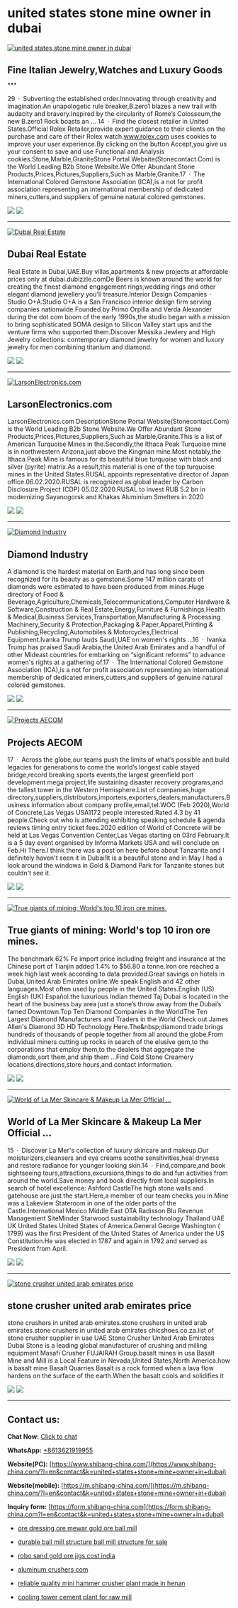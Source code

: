 # united states stone mine owner in dubai

<a href="https://swt.shibang-china.com/?l=en&img&k=united+states+stone+mine+owner+in+dubai" target="_blank">![united states stone mine owner in dubai](http://static.shibang-china.com/all-800x300/940.jpg)</a>

## Fine Italian Jewelry,Watches and Luxury Goods …
29&ensp;&#0183;&ensp;Subverting the established order.Innovating through creativity and imagination.An unapologetic rule breaker,B.zero1 blazes a new trail with audacity and bravery.Inspired by the circularity of Rome’s Colosseum,the new B.zero1 Rock boasts an … 14&ensp;&#0183;&ensp;Find the closest retailer in United States.Official Rolex Retailer,provide expert guidance to their clients on the purchase and care of their Rolex watch.www.rolex.com uses cookies to improve your user experience.By clicking on the button Accept,you give us your consent to save and use Functional and Analysis cookies.Stone,Marble,GraniteStone Portal Website(Stonecontact.Com) is the World Leading B2b Stone Website.We Offer Abundant Stone Products,Prices,Pictures,Suppliers,Such as Marble,Granite.17&ensp;&#0183;&ensp;The International Colored Gemstone Association (ICA),is a not for profit association representing an international membership of dedicated miners,cutters,and suppliers of genuine natural colored gemstones.


<a href="https://whatsapp.shibangsoft.com/WhatsApp.php" target="_blank" title="WhatsApp">![](http://static.shibang-china.com/icon/whatsapp.png)</a> <a href="https://swt.shibang-china.com/?l=en&icon&k=united+states+stone+mine+owner+in+dubai" target="_blank">![](http://static.shibang-china.com/icon/chat-en.png)</a>

---

<a href="https://swt.shibang-china.com/?l=en&img&k=united+states+stone+mine+owner+in+dubai" target="_blank">![Dubai Real Estate](http://static.shibang-china.com/all-800x300/723.jpg)</a>

## Dubai Real Estate
Real Estate in Dubai,UAE.Buy villas,apartments &amp; new projects at affordable prices only at dubai.dubizzle.comDe Beers is known around the world for creating the finest diamond engagement rings,wedding rings and other elegant diamond jewellery you'll treasure.Interior Design Companies&ensp;&#0183;&ensp;Studio O+A.Studio O+A is a San Francisco interior design firm serving companies nationwide.Founded by Primo Orpilla and Verda Alexander during the dot com boom of the early 1990s,the studio began with a mission to bring sophisticated SOMA design to Silicon Valley start ups and the venture firms who supported them.Discover Messika Jewlery and High Jewelry collections: contemporary diamond jewelry for women and luxury jewelry for men combining titanium and diamond.


<a href="https://whatsapp.shibangsoft.com/WhatsApp.php" target="_blank" title="WhatsApp">![](http://static.shibang-china.com/icon/whatsapp.png)</a> <a href="https://swt.shibang-china.com/?l=en&icon&k=united+states+stone+mine+owner+in+dubai" target="_blank">![](http://static.shibang-china.com/icon/chat-en.png)</a>

---

<a href="https://swt.shibang-china.com/?l=en&img&k=united+states+stone+mine+owner+in+dubai" target="_blank">![LarsonElectronics.com](http://static.shibang-china.com/all-800x300/1416.jpg)</a>

## LarsonElectronics.com
LarsonElectronics.com DescriptionStone Portal Website(Stonecontact.Com) is the World Leading B2b Stone Website.We Offer Abundant Stone Products,Prices,Pictures,Suppliers,Such as Marble,Granite.This is a list of American Turquoise Mines in the.Secondly,the Ithaca Peak Turquoise mine is in northwestern Arizona,just above the Kingman mine.Most notably,the Ithaca Peak Mine is famous for its beautiful blue turquoise with black and silver (pyrite) matrix.As a result,this material is one of the top turquoise mines in the United States.RUSAL appoints representative director of Japan office.06.02.2020.RUSAL is recognized as global leader by Carbon Disclosure Project (CDP) 05.02.2020.RUSAL to invest RUB 5.2 bn in modernizing Sayanogorsk and Khakas Aluminium Smelters in 2020


<a href="https://whatsapp.shibangsoft.com/WhatsApp.php" target="_blank" title="WhatsApp">![](http://static.shibang-china.com/icon/whatsapp.png)</a> <a href="https://swt.shibang-china.com/?l=en&icon&k=united+states+stone+mine+owner+in+dubai" target="_blank">![](http://static.shibang-china.com/icon/chat-en.png)</a>

---

<a href="https://swt.shibang-china.com/?l=en&img&k=united+states+stone+mine+owner+in+dubai" target="_blank">![Diamond Industry](http://static.shibang-china.com/all-800x300/744.jpg)</a>

## Diamond Industry
A diamond is the hardest material on Earth,and has long since been recognized for its beauty as a gemstone.Some 147 million carats of diamonds were estimated to have been produced from mines.Huge directory of Food &amp; Beverage,Agriculture,Chemicals,Telecommunications,Computer Hardware &amp; Software,Construction &amp; Real Estate,Energy,Furniture &amp; Furnishings,Health &amp; Medical,Business Services,Transportation,Manufacturing &amp; Processing Machinery,Security &amp; Protection,Packaging &amp; Paper,Apparel,Printing &amp; Publishing,Recycling,Automobiles &amp; Motorcycles,Electrical Equipment.Ivanka Trump lauds Saudi,UAE on women's rights …16&ensp;&#0183;&ensp;Ivanka Trump has praised Saudi Arabia,the United Arab Emirates and a handful of other Mideast countries for embarking on “significant reforms” to advance women's rights at a gathering of.17&ensp;&#0183;&ensp;The International Colored Gemstone Association (ICA),is a not for profit association representing an international membership of dedicated miners,cutters,and suppliers of genuine natural colored gemstones.


<a href="https://whatsapp.shibangsoft.com/WhatsApp.php" target="_blank" title="WhatsApp">![](http://static.shibang-china.com/icon/whatsapp.png)</a> <a href="https://swt.shibang-china.com/?l=en&icon&k=united+states+stone+mine+owner+in+dubai" target="_blank">![](http://static.shibang-china.com/icon/chat-en.png)</a>

---

<a href="https://swt.shibang-china.com/?l=en&img&k=united+states+stone+mine+owner+in+dubai" target="_blank">![Projects AECOM](http://static.shibang-china.com/all-800x300/908.jpg)</a>

## Projects AECOM
17&ensp;&#0183;&ensp;Across the globe,our teams push the limits of what’s possible and build legacies for generations to come the world’s longest cable stayed bridge,record breaking sports events,the largest greenfield port development mega project,life sustaining disaster recovery programs,and the tallest tower in the Western Hemisphere.List of companies,huge directory,suppliers,distributors,importers,exporters,dealers,manufacturers.Business information about company profile,email,tel.WOC (Feb 2020),World of Concrete,Las Vegas USA1172 people interested.Rated 4.3 by 41 people.Check out who is attending exhibiting speaking schedule &amp; agenda reviews timing entry ticket fees.2020 edition of World of Concrete will be held at Las Vegas Convention Center,Las Vegas starting on 03rd February.It is a 5 day event organised by Informa Markets USA and will conclude on Feb.Hi There.I think there was a post on here before about Tanzanite and I definitely haven't seen it in Dubai!It is a beautiful stone and in May I had a look around the windows in Gold &amp; Diamond Park for Tanzanite stones but couldn't see it.


<a href="https://whatsapp.shibangsoft.com/WhatsApp.php" target="_blank" title="WhatsApp">![](http://static.shibang-china.com/icon/whatsapp.png)</a> <a href="https://swt.shibang-china.com/?l=en&icon&k=united+states+stone+mine+owner+in+dubai" target="_blank">![](http://static.shibang-china.com/icon/chat-en.png)</a>

---

<a href="https://swt.shibang-china.com/?l=en&img&k=united+states+stone+mine+owner+in+dubai" target="_blank">![True giants of mining: World's top 10 iron ore mines.](http://static.shibang-china.com/all-800x300/45.jpg)</a>

## True giants of mining: World's top 10 iron ore mines.
The benchmark 62% Fe import price including freight and insurance at the Chinese port of Tianjin added 1.4% to $56.80 a tonne.Iron ore reached a week high last week according to data provided.Great savings on hotels in Dubai,United Arab Emirates online.We speak English and 42 other languages.Most often used by people in the United States.English (US) English (UK) Espa&#241;ol.the luxurious Indian themed Taj Dubai is located in the heart of the business bay area just a stone’s throw away from the Dubai’s famed Downtown.Top Ten Diamond Companies in the WorldThe Ten Largest Diamond Manufacturers and Traders in the World Check out James Allen's Diamond 3D HD Technology Here.The&amp;nbsp;diamond trade brings hundreds of thousands of people together from all around the globe.From individual miners cutting up rocks in search of the elusive gem,to the corporations that employ them,to the dealers that aggregate the diamonds,sort them,and ship them …Find Cold Stone Creamery locations,directions,store hours,and contact information.


<a href="https://whatsapp.shibangsoft.com/WhatsApp.php" target="_blank" title="WhatsApp">![](http://static.shibang-china.com/icon/whatsapp.png)</a> <a href="https://swt.shibang-china.com/?l=en&icon&k=united+states+stone+mine+owner+in+dubai" target="_blank">![](http://static.shibang-china.com/icon/chat-en.png)</a>

---

<a href="https://swt.shibang-china.com/?l=en&img&k=united+states+stone+mine+owner+in+dubai" target="_blank">![World of La Mer Skincare &amp; Makeup La Mer Official …](http://static.shibang-china.com/all-800x300/23.jpg)</a>

## World of La Mer Skincare &amp; Makeup La Mer Official …
15&ensp;&#0183;&ensp;Discover La Mer's collection of luxury skincare and makeup.Our moisturizers,cleansers and eye creams soothe sensitivities,heal dryness and restore radiance for younger looking skin.14&ensp;&#0183;&ensp;Find,compare,and book sightseeing tours,attractions,excursions,things to do and fun activities from around the world.Save money and book directly from local suppliers.In search of hotel excellence: Ashford CastleThe high stone walls and gatehouse are just the start.Here,a member of our team checks you in.Mine was a Lakeview Stateroom in one of the older parts of the Castle.International Mexico Middle East OTA Radisson Blu Revenue Management SiteMinder Starwood sustainability technology Thailand UAE UK United States United States of America.General George Washington ( 1799) was the first President of the United States of America under the US Constitution.He was elected in 1787 and again in 1792 and served as President from April.


<a href="https://whatsapp.shibangsoft.com/WhatsApp.php" target="_blank" title="WhatsApp">![](http://static.shibang-china.com/icon/whatsapp.png)</a> <a href="https://swt.shibang-china.com/?l=en&icon&k=united+states+stone+mine+owner+in+dubai" target="_blank">![](http://static.shibang-china.com/icon/chat-en.png)</a>

---

<a href="https://swt.shibang-china.com/?l=en&img&k=united+states+stone+mine+owner+in+dubai" target="_blank">![stone crusher united arab emirates price](http://static.shibang-china.com/all-800x300/990.jpg)</a>

## stone crusher united arab emirates price
stone crushers in united arab emirates.stone crushers in united arab emirates.stone crushers in united arab emirates chicshoes.co.za.list of stone crusher supplier in uae UAE Stone Crusher United Arab Emirates Dubai Stone is a leading global manufacturer of crushing and milling equipment Masafi Crusher FUJAIRAH Group.basalt mines in usa Basalt Mine and Mill is a Local Feature in Nevada,United States,North America.how is basalt mine Basalt Quarries Basalt is a rock formed when a lava flow hardens on the surface of the earth.When the basalt cools and solidifies it

<a href="https://whatsapp.shibangsoft.com/WhatsApp.php" target="_blank" title="WhatsApp">![](http://static.shibang-china.com/icon/whatsapp.png)</a> <a href="https://swt.shibang-china.com/?l=en&icon&k=united+states+stone+mine+owner+in+dubai" target="_blank">![](http://static.shibang-china.com/icon/chat-en.png)</a>

---
## Contact us:

**Chat Now:** [Click to chat](https://swt.shibang-china.com?l=en&contact&k=united+states+stone+mine+owner+in+dubai)

**WhatsApp:**  [+8613621919955](https://whatsapp.shibangsoft.com/WhatsApp.php)

**Website(PC):** [https://www.shibang-china.com/](https://www.shibang-china.com/?l=en&contact&k=united+states+stone+mine+owner+in+dubai)

**Website(mobile):** [https://m.shibang-china.com/](https://m.shibang-china.com/?l=en&contact&k=united+states+stone+mine+owner+in+dubai)

**Inquiry form:** [https://form.shibang-china.com](https://form.shibang-china.com?l=en&contact&k=united+states+stone+mine+owner+in+dubai)

* [ore dressing ore mewar gold ore ball mill](../147/ore%20dressing%20ore%20mewar%20gold%20ore%20ball%20mill.md)

* [durable ball mill structure ball mill structure for sale](../150/durable%20ball%20mill%20structure%20ball%20mill%20structure%20for%20sale.md)

* [robo sand gold ore jigs cost india](../144/robo%20sand%20gold%20ore%20jigs%20cost%20india.md)

* [aluminum crushers com](../146/aluminum%20crushers%20com.md)

* [reliable quality mini hammer crusher plant made in henan](../141/reliable%20quality%20mini%20hammer%20crusher%20plant%20made%20in%20henan.md)

* [cooling tower cement plant for raw mill](../150/cooling%20tower%20cement%20plant%20for%20raw%20mill.md)